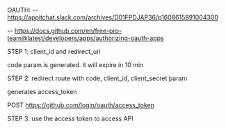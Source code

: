 OAUTH:
--   https://appitchat.slack.com/archives/D01FPDJAP36/p1608615891004300

--   https://docs.github.com/en/free-pro-team@latest/developers/apps/authorizing-oauth-apps

STEP 1: client_id and redirect_uri

code param is generated. it will expire in 10 min

STEP 2: redirect route with code, client_id, client_secret param

generates access_token

POST https://github.com/login/oauth/access_token

STEP 3: use the access token to access API


